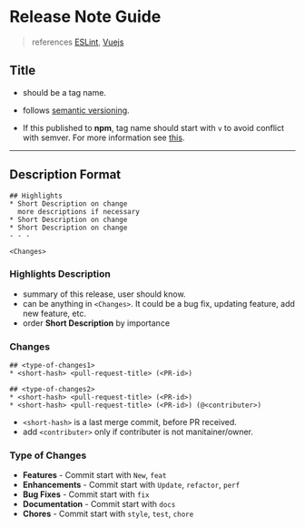 # Release Note Guide

> references [ESLint](http://eslint.org/blog/), [Vuejs](https://github.com/vuejs/vue/releases)

## Title
* should be a tag name.
* follows [semantic versioning](http://semver.org/).  

* If this published to **npm**, tag name should start with `v` to avoid conflict with semver. For more information see [this](https://docs.npmjs.com/getting-started/using-tags#caveats).

- - -

## Description Format
```
## Highlights
* Short Description on change
  more descriptions if necessary
* Short Description on change
* Short Description on change
- - -

<Changes>
```

### Highlights Description
* summary of this release, user should know.
* can be anything in `<Changes>`. It could be a bug fix, updating feature, add new feature, etc.
* order __Short Description__ by importance

### Changes
```
## <type-of-changes1>
* <short-hash> <pull-request-title> (<PR-id>)

## <type-of-changes2>
* <short-hash> <pull-request-title> (<PR-id>) 
* <short-hash> <pull-request-title> (<PR-id>) (@<contributer>)
```
* `<short-hash>` is a last merge commit, before PR received.
* add `<contributer>` only if contributer is not manitainer/owner.

### Type of Changes
* **Features** - Commit start with `New`, `feat`
* **Enhancements** - Commit start with `Update`, `refactor`, `perf`
* **Bug Fixes** - Commit start with `fix`
* **Documentation** - Commit start with `docs`
* **Chores** - Commit start with `style`, `test`, `chore`
